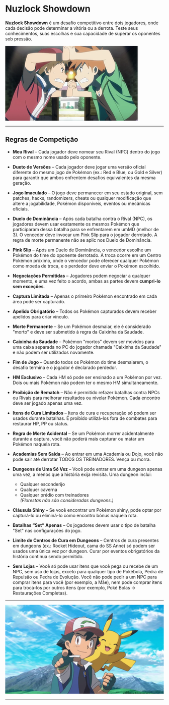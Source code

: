 # Nuzlock Showdown

**Nuzlock Showdown** é um desafio competitivo entre dois jogadores, onde cada decisão pode determinar a vitória ou a derrota. Teste seus conhecimentos, suas escolhas e sua capacidade de superar os oponentes sob pressão.

![Red and Blue Rivals](img/Red_and_Blue_Rivals.png)

---

## Regras de Competição

- **Meu Rival** – Cada jogador deve nomear seu Rival (NPC) dentro do jogo com o mesmo nome usado pelo oponente.

- **Dueto de Versões** – Cada jogador deve jogar uma versão oficial diferente do mesmo jogo de Pokémon (ex.: Red e Blue, ou Gold e Silver) para garantir que ambos enfrentem desafios equivalentes da mesma geração.

- **Jogo Imaculado** – O jogo deve permanecer em seu estado original, sem patches, hacks, randomizers, cheats ou qualquer modificação que altere a jogabilidade, Pokémon disponíveis, eventos ou mecânicas oficiais.

- **Duelo de Dominância** – Após cada batalha contra o Rival (NPC), os jogadores devem usar exatamente os mesmos Pokémon que participaram dessa batalha para se enfrentarem em umMD (melhor de 3). O vencedor deve invocar um Pink Slip para o jogador derrotado. A regra de morte permanente não se aplic nos Duelo de Dominância.

- **Pink Slip** – Após um Duelo de Dominância, o vencedor escolhe um Pokémon do time do oponente derrotado. A troca ocorre em um Centro Pokémon próximo, onde o vencedor pode oferecer qualquer Pokémon como moeda de troca, e o perdedor deve enviar o Pokémon escolhido.

- **Negociações Permitidas** – Jogadores podem negociar a qualquer momento, e uma vez feito o acordo, ambas as partes devem **cumpri-lo sem exceções**.

- **Captura Limitada** – Apenas o primeiro Pokémon encontrado em cada área pode ser capturado.

- **Apelido Obrigatório** – Todos os Pokémon capturados devem receber apelidos para criar vínculo.

- **Morte Permanente** – Se um Pokémon desmaiar, ele é considerado "morto" e deve ser submetido à regra da Caixinha da Saudade.

- **Caixinha da Saudade** – Pokémon "mortos" devem ser movidos para uma caixa separada no PC do jogador chamada "Caixinha da Saudade" e não podem ser utilizados novamente.

- **Fim de Jogo** – Quando todos os Pokémon do time desmaiarem, o desafio termina e o jogador é declarado perdedor.

- **HM Exclusivo** – Cada HM só pode ser ensinado a um Pokémon por vez. Dois ou mais Pokémon não podem ter o mesmo HM simultaneamente.

- **Proibição de Rematch** – Não é permitido refazer batalhas contra NPCs ou Rivais para melhorar resultados ou nivelar Pokémon. Cada encontro deve ser jogado apenas uma vez.

- **Itens de Cura Limitados** – Itens de cura e recuperação só podem ser usados durante batalhas. É proibido utilizá-los fora de combates para restaurar HP, PP ou status.

- **Regra de Morte Acidental** – Se um Pokémon morrer acidentalmente durante a captura, você não poderá mais capturar ou matar um Pokémon naquela rota.

- **Academias Sem Saída** – Ao entrar em uma Academia ou Dojo, você não pode sair até derrotar TODOS OS TREINADORES. Vença ou morra.

- **Dungeons de Uma Só Vez** – Você pode entrar em uma dungeon apenas uma vez, a menos que a história exija revisita. Uma dungeon inclui:
  - Qualquer esconderijo  
  - Qualquer caverna  
  - Qualquer prédio com treinadores  
  *(Florestas não são consideradas dungeons.)*

- **Cláusula Shiny** – Se você encontrar um Pokémon shiny, pode optar por capturá-lo ou eliminá-lo como encontro bônus naquela rota.

- **Batalhas “Set” Apenas** – Os jogadores devem usar o tipo de batalha "Set" nas configurações do jogo.

- **Limite de Centros de Cura em Dungeons** – Centros de cura presentes em dungeons (ex.: Rocket Hideout, cama do SS Anne) só podem ser usados uma única vez por dungeon. Curar por eventos obrigatórios da história continua sendo permitido.

- **Sem Lojas** – Você só pode usar itens que você pega ou recebe de um NPC, sem uso de lojas, exceto para qualquer tipo de Pokébola, Pedra de Repulsão ou Pedra de Evolução. Você não pode pedir a um NPC para comprar itens para você (por exemplo, a Mãe), nem pode comprar itens para trocá-los por outros itens (por exemplo, Poké Bolas -> Restaurações Completas).

---

![Ash](img/ash.png)

---